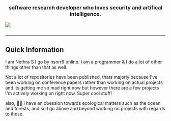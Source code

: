 <!-- Welcome to my readme source you stalker. Anyway so, I decided to work on this rather than actually uploading any repositories. Thy shall witness git servers falling apart when I do though. I'm just wayy too busy working on conference papers at the moment so no projects as of now :(--> 
<h3 align="center">software research developer who loves security and artifical intelligence.</h3>  
<div align-"center">

<!-- Socials-->
<!-- LinkeDin-->
<a href="https://www.linkedin.com/in/nsnrr9/" target="_blank">
  <img src="https://img.shields.io/badge/LinkedIn-0A66C2?style=for-the-badge&logo=linkedin&logoColor=white" style="margin-bottom: 5px;" />
</a>

<!-- Well, here are the socials I know I wont be active on for the next one+ years, because goddamn, I'm still stuck in school and IB sucks and I can't do shit :(-->

<!-- Devianart
<a href="https://www.deviantart.com/ns-nrr" target="_blank">
  <img src="https://img.shields.io/badge/DeviantArt-05CC47?style=for-the-badge&logo=deviantart&logoColor=white" style="margin-bottom: 5px;" />
</a>-->

<!-- 500px
<a href="https://500px.com/p/ns-nrr?view=photos" target="_blank">
  <img src="https://img.shields.io/badge/500px-0099E5?style=for-the-badge&logo=500px&logoColor=white" style="margin-bottom: 5px;" />
</a>-->

<!-- Divider -->
<hr style="margin: 20px 0; border: 1px solid #ccc;" />

## Quick Information
I am Nethra S I go by nsnrr9 online. I am a programmer & I do a lot of other things other than that as well. 

Not a lot of repositories have been published, thats majorly because I've been working on conference papers rather than working on actual projects and its getting me so mad right now but however there are a few projects I'm actively working on right now. Super cool stuff!

also, 🌿🌊 I have an obession towards ecological matters such as the ocean and forests, and so I go above and beyond working on projects with regards to these.


